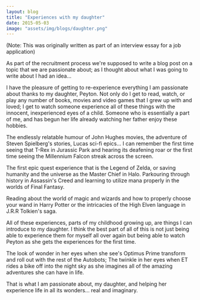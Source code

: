 ```yaml
---
layout: blog
title: "Experiences with my daughter"
date: 2015-05-03
image: "assets/img/blogs/daughter.png"
---
```


(Note: This was originally written as part of an interview essay for a job application)

As part of the recruitment process we're supposed to write a blog post on a topic that we are passionate about; as I thought about what I was going to write about I had an idea...

I have the pleasure of getting to re-experience everything I am passionate about thanks to my daughter, Peyton. Not only do I get to read, watch, or play any number of books, movies and video games that I grew up with and loved; I get to watch someone experience all of these things with the innocent, inexperienced eyes of a child. Someone who is essentially a part of me, and has begun her life already watching her father enjoy these hobbies.

The endlessly relatable humour of John Hughes movies, the adventure of Steven Spielberg's stories, Lucas sci-fi epics... I can remember the first time seeing that T-Rex in Jurassic Park and hearing its deafening roar or the first time seeing the Millennium Falcon streak across the screen.

The first epic quest experience that is the Legend of Zelda, or saving humanity and the universe as the Master Chief in Halo. Parkouring through history in Assassin's Creed and learning to utilize mana properly in the worlds of Final Fantasy.

Reading about the world of magic and wizards and how to properly choose your wand in Harry Potter or the intricacies of the High Elven language in J.R.R Tolkien's saga.

All of these experiences, parts of my childhood growing up, are things I can introduce to my daughter. I think the best part of all of this is not just being able to experience them for myself all over again but being able to watch Peyton as she gets the experiences for the first time.

The look of wonder in her eyes when she see's Optimus Prime transform and roll out with the rest of the Autobots; The twinkle in her eyes when ET rides a bike off into the night sky as she imagines all of the amazing adventures she can have in life.

That is what I am passionate about, my daughter, and helping her experience life in all its wonders... real and imaginary.
